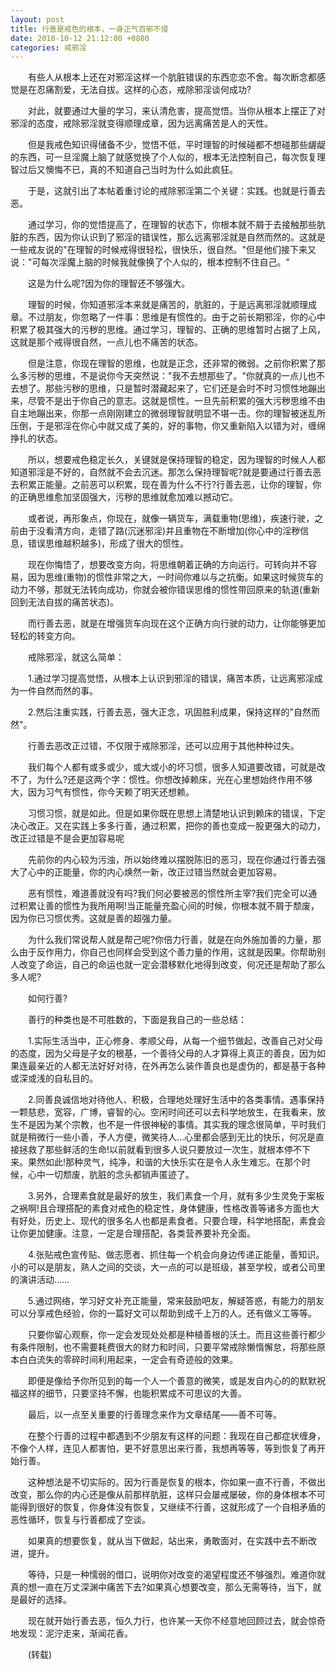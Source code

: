 ```yaml
---
layout: post
title: 行善是戒色的根本，一身正气百邪不侵
date: 2018-10-12 21:12:00 +0800
categories: 戒邪淫
---
```


　　有些人从根本上还在对邪淫这样一个肮脏错误的东西恋恋不舍。每次断念都感觉是在忍痛割爱，无法自拔。这样的心态，戒除邪淫谈何成功?
　　对此，就要通过大量的学习，来认清危害，提高觉悟。当你从根本上摆正了对邪淫的态度，戒除邪淫就变得顺理成章，因为远离痛苦是人的天性。
　　但是我戒色知识得储备不少，觉悟不低，平时理智的时候碰都不想碰那些龌龊的东西，可一旦淫魔上脑了就感觉换了个人似的，根本无法控制自己，每次恢复理智过后又懊悔不已，真的不知道自己当时为什么如此疯狂。
　　于是，这就引出了本帖着重讨论的戒除邪淫第二个关键：实践。也就是行善去恶。
　　通过学习，你的觉悟提高了，在理智的状态下，你根本就不屑于去接触那些肮脏的东西，因为你认识到了邪淫的错误性，那么远离邪淫就是自然而然的。这就是一些戒友说的"在理智的时候戒得很轻松，很快乐，很自然。"但是他们接下来又说："可每次淫魔上脑的时候我就像换了个人似的，根本控制不住自己。"
　　这是为什么呢?因为你的理智还不够强大。
　　理智的时候，你知道邪淫本来就是痛苦的，肮脏的，于是远离邪淫就顺理成章。不过朋友，你忽略了一件事：思维是有惯性的。由于之前长期邪淫，你的心中积累了极其强大的污秽的思维。通过学习，理智的、正确的思维暂时占据了上风，这就是那个戒得很自然，一点儿也不痛苦的状态。
　　但是注意，你现在理智的思维，也就是正念，还非常的微弱。之前你积累了那么多污秽的思维，不是说你今天突然说："我不去想那些了。"你就真的一点儿也不去想了。那些污秽的思维，只是暂时潜藏起来了，它们还是会时不时习惯性地蹦出来，尽管不是出于你自己的意志。这就是惯性。一旦先前积累的强大污秽思维不由自主地蹦出来，你那一点刚刚建立的微弱理智就明显不堪一击。你的理智被迷乱所压倒，于是邪淫在你心中就又成了美的，好的事物，你又重新陷入以错为对，缠绵挣扎的状态。
　　所以，想要戒色稳定长久，关键就是保持理智的稳定，因为理智的时候人人都知道邪淫是不好的，自然就不会去沉迷。那怎么保持理智呢?就是要通过行善去恶去积累正能量。之前恶可以积累，现在善为什么不行?行善去恶，让你的理智，你的正确思维愈加坚固强大，污秽的思维就愈加难以撼动它。
　　或者说，再形象点，你现在，就像一辆货车，满载重物(思维)，疾速行驶，之前由于没看清方向，走错了路(沉迷邪淫)并且重物在不断增加(你心中的淫秽信息，错误思维越积越多)，形成了很大的惯性。
　　现在你悔悟了，想要改变方向，将思维朝着正确的方向运行。可转向并不容易，因为思维(重物)的惯性非常之大，一时间你难以与之抗衡。如果这时候货车的动力不够，那就无法转向成功，你就会被你错误思维的惯性带回原来的轨道(重新回到无法自拔的痛苦状态)。
　　而行善去恶，就是在增强货车向现在这个正确方向行驶的动力，让你能够更加轻松的转变方向。
　　戒除邪淫，就这么简单：
　　1.通过学习提高觉悟，从根本上认识到邪淫的错误，痛苦本质，让远离邪淫成为一件自然而然的事。
　　2.然后注重实践，行善去恶，强大正念，巩固胜利成果，保持这样的"自然而然"。
　　行善去恶改正过错，不仅限于戒除邪淫，还可以应用于其他种种过失。
　　我们每个人都有或多或少，或大或小的坏习惯，很多人知道要改错，可就是改不了，为什么?还是这两个字：惯性。你想改掉赖床，光在心里想始终作用不够大，因为习气有惯性，你今天赖了明天还想赖。
　　习惯习惯，就是如此。但是如果你既在思想上清楚地认识到赖床的错误，下定决心改正。又在实践上多多行善，通过积累，把你的善也变成一股更强大的动力，改正过错是不是会更加容易呢
　　先前你的内心较为污浊，所以始终难以摆脱陈旧的恶习，现在你通过行善去强大了心中的正能量，你的内心焕然一新，改正过错当然就会更加容易。
　　恶有惯性，难道善就没有吗?我们何必要被恶的惯性所主宰?我们完全可以通过积累让善的惯性为我所用啊!当正能量充盈心间的时候，你根本就不屑于颓废，因为你已习惯优秀。这就是善的超强力量。
　　为什么我们常说帮人就是帮己呢?你倍力行善，就是在向外施加善的力量，那么由于反作用力，你自己也同样会受到这个善力量的作用，这就是因果。你帮助别人改变了命运，自己的命运也就一定会潜移默化地得到改变，何况还是帮助了那么多人呢?
　　如何行善?
　　善行的种类也是不可胜数的，下面是我自己的一些总结：
　　1.实际生活当中，正心修身、孝顺父母，从每一个细节做起，改善自己对父母的态度，因为父母是子女的根基，一个善待父母的人才算得上真正的善良，因为如果连最亲近的人都无法好好对待，在外再怎么装作善良也是虚伪的，都是基于各种或深或浅的自私目的。
　　2.同善良诚信地对待他人、积极，合理地处理好生活中的各类事情。遇事保持一颗慈悲，宽容，广博，睿智的心。空闲时间还可以去科学地放生，在我看来，放生不是因为某个宗教，也不是一件很神秘的事情。其实我的理念很简单，平时我们就是稍微行一些小善，予人方便，微笑待人…心里都会感到无比的快乐，何况是直接拯救了那些鲜活的生命!以前就看到很多人说只要放过一次生，就根本停不下来。果然如此!那种灵气，纯净，和谐的大快乐实在是令人永生难忘。在那个时候，心中一切颓废，肮脏的念头都销声匿迹了。
　　3.另外，合理素食就是最好的放生，我们素食一个月，就有多少生灵免于案板之祸啊!且合理搭配的素食对戒色的稳定性，身体健康，性格改善等诸多方面也大有好处，历史上、现代的很多名人也都是素食者。只要合理，科学地搭配，素食会让你更加健康。注意，一定是合理搭配，各类营养要补充全面。
　　4.张贴戒色宣传贴、做志愿者、抓住每一个机会向身边传递正能量，善知识。小的可以是朋友，熟人之间的交谈，大一点的可以是班级，甚至学校，或者公司里的演讲活动……
　　5.通过网络，学习好文补充正能量，常来鼓励吧友，解疑答惑，有能力的朋友可以分享戒色经验，你的一篇好文可以帮助到成千上万的人。还有做义工等等。
　　只要你留心观察，你一定会发现处处都是种植善根的沃土。而且这些善行都少有条件限制，也不需要耗费很大的财力和时间，只要平常戒除懒惰懈怠，将那些原本白白流失的零碎时间利用起来，一定会有奇迹般的效果。
　　即便是像给予你所见到的每一个人一个善意的微笑，或是发自内心的的默默祝福这样的细节，只要坚持不懈，也能积累成不可思议的大善。
　　最后，以一点至关重要的行善理念来作为文章结尾——善不可等。
　　在整个行善的过程中都遇到不少朋友有这样的问题：我现在自己都症状缠身，不像个人样，连见人都害怕，更不好意思出来行善，我想再等等，等到恢复了再开始行善。
　　这种想法是不切实际的。因为行善是恢复的根本，你如果一直不行善，不做出改变，那么你的内心还是像从前那样肮脏，这样只会屡戒屡破，你的身体根本不可能得到很好的恢复，你身体没有恢复，又继续不行善，这就形成了一个自相矛盾的恶性循环，恢复与行善都成了空谈。
　　如果真的想要恢复，就从当下做起，站出来，勇敢面对，在实践中去不断改进，提升。
　　等待，只是一种懦弱的借口，说明你对改变的渴望程度还不够强烈。难道你就真的想一直在万丈深渊中痛苦下去?如果真心想要改变，那么无需等待，当下，就是最好的选择。
　　现在就开始行善去恶，恒久力行，也许某一天你不经意地回顾过去，就会惊奇地发现：泥泞走来，渐闻花香。
　　(转载)